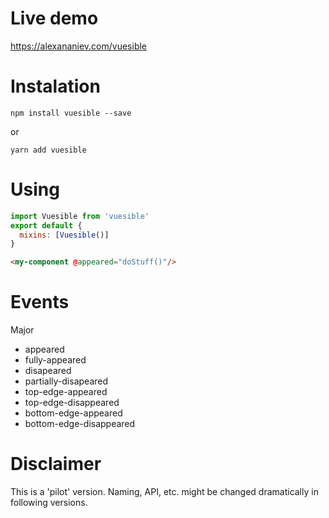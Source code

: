# Live demo

https://alexananiev.com/vuesible

# Instalation

`npm install vuesible --save`

or

`yarn add vuesible`

# Using

```javascript
import Vuesible from 'vuesible'
export default {
  mixins: [Vuesible()]
}
```

```html
<my-component @appeared="doStuff()"/>
```

# Events

Major

- appeared
- fully-appeared
- disapeared
- partially-disapeared
- top-edge-appeared
- top-edge-disappeared
- bottom-edge-appeared
- bottom-edge-disappeared

<!-- Minor

- visibility-changed

## Event payload

```javascript
{
  visible: {
    percent: 30,
    px: 225,
    partially: true,
    fully: false,
    entireViewport: false
  },
  distance: {
    toViewPortCenter: {
      percent:
    }
  }
}
``` -->


# Disclaimer

This is a 'pilot' version. Naming, API, etc. might be changed dramatically in following versions.

